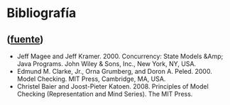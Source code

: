 # Bibliografía
([fuente](https://campus.exactas.uba.ar/course/view.php?id=1003))
---
  - Jeff Magee and Jeff Kramer. 2000. Concurrency: State Models &Amp; Java Programs. John Wiley & Sons, Inc., New York, NY, USA.
  - Edmund M. Clarke, Jr., Orna Grumberg, and Doron A. Peled. 2000. Model Checking. MIT Press, Cambridge, MA, USA.
  - Christel Baier and Joost-Pieter Katoen. 2008. Principles of Model Checking (Representation and Mind Series). The MIT Press.

